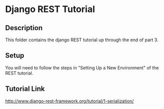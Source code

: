 # Django REST Tutorial

## Description
This folder contains the django REST tutorial up through the end of part 3.  

## Setup
You will need to follow the steps in "Setting Up a New Environment" of the REST tutorial.

## Tutorial Link
http://www.django-rest-framework.org/tutorial/1-serialization/